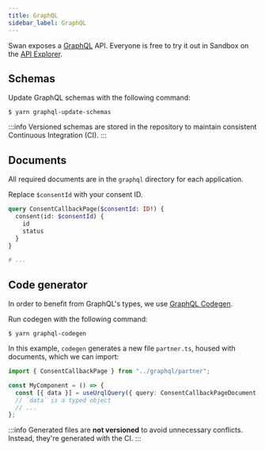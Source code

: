 ```yaml
---
title: GraphQL
sidebar_label: GraphQL
---
```


Swan exposes a [GraphQL](https://graphql.org/) API.
Everyone is free to try it out in Sandbox on the [API Explorer](https://explorer.swan.io/).

## Schemas

Update GraphQL schemas with the following command:

```console
$ yarn graphql-update-schemas
```

:::info
Versioned schemas are stored in the repository to maintain consistent Continuous Integration (CI).
:::

## Documents

All required documents are in the `graphql` directory for each application.

Replace `$consentId` with your consent ID.

```graphql title="clients/banking/src/graphql/partner.gql"
query ConsentCallbackPage($consentId: ID!) {
  consent(id: $consentId) {
    id
    status
  }
}

# ...
```

## Code generator

In order to benefit from GraphQL's types, we use [GraphQL Codegen](https://the-guild.dev/graphql/codegen).

Run codegen with the following command:

```console
$ yarn graphql-codegen
```

In this example, `codegen` generates a new file `partner.ts`, housed with documents, which we can import:

```ts
import { ConsentCallbackPage } from "../graphql/partner";

const MyComponent = () => {
  const [{ data }] = useUrqlQuery({ query: ConsentCallbackPageDocument });
  // `data` is a typed object
  // ...
};
```

:::info
Generated files are **not versioned** to avoid unnecessary conflicts. Instead, they're generated with the CI.
:::
